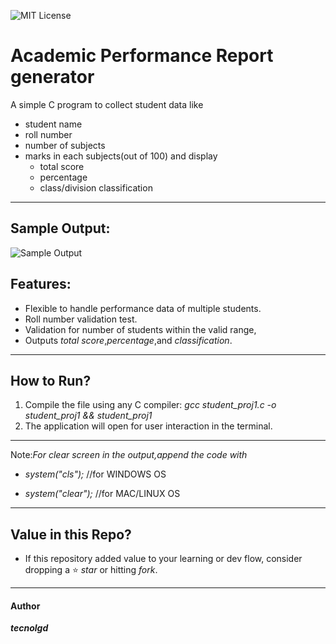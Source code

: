 ![MIT License](https://img.shields.io/github/license/tecnolgd/ACADEMIC-PERFORMANCE_GEN?style=flat)


# Academic Performance  Report generator


A simple C program to collect student data like 
* student name
* roll number
* number of subjects
* marks in each subjects(out of 100) 
and display
   * total score
   * percentage 
   * class/division classification
---
## Sample Output:

![Sample Output](output_screenshots/academic_report_output.png)


## Features:
* Flexible to handle performance data of multiple students.
* Roll number validation test.
* Validation for number of students  within the valid range,
* Outputs *total score*,*percentage*,and *classification*.
---

## How to Run?
1) Compile the file using any C compiler:
*gcc student_proj1.c -o student_proj1 && student_proj1*
2) The application will open for user interaction in the terminal.
---
Note:*For clear screen in the output,append the code with*

* *system("cls");*
//for WINDOWS OS

* *system("clear");*
//for MAC/LINUX OS  

---

## Value in this Repo?     
* If this repository added value to your learning or dev flow, consider dropping a ⭐ *star* or hitting *fork*.
---

#### Author
***tecnolgd***
